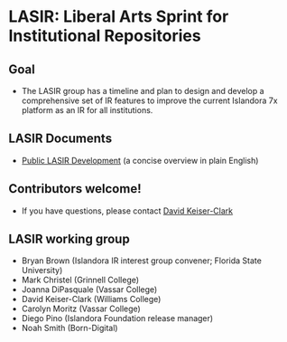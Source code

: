 # LASIR: Liberal Arts Sprint for Institutional Repositories

## Goal
* The LASIR group has a timeline and plan to design and develop a comprehensive set of IR features to improve the current Islandora 7x platform as an IR for all institutions.

## LASIR Documents
* [Public LASIR Development](https://docs.google.com/document/d/1iRCOhiLRFoqEF3alOQiLEaK8-IGc1KArWLBMYv8xWEk/edit#heading=h.jkag9vqwplxh) (a concise overview in plain English)


## Contributors welcome!
* If you have questions, please contact [David Keiser-Clark](dwk2@williams.edu)

## LASIR working group
- Bryan Brown (Islandora IR interest group convener; Florida State University)
- Mark Christel (Grinnell College)
- Joanna DiPasquale (Vassar College)
- David Keiser-Clark (Williams College)
- Carolyn Moritz (Vassar College)
- Diego Pino (Islandora Foundation release manager)
- Noah Smith (Born-Digital)
